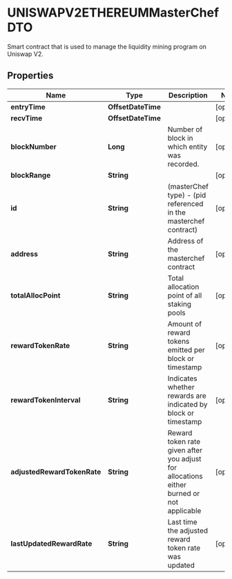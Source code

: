 

# UNISWAPV2ETHEREUMMasterChefDTO

Smart contract that is used to manage the liquidity mining program on Uniswap V2.

## Properties

| Name | Type | Description | Notes |
|------------ | ------------- | ------------- | -------------|
|**entryTime** | **OffsetDateTime** |  |  [optional] |
|**recvTime** | **OffsetDateTime** |  |  [optional] |
|**blockNumber** | **Long** | Number of block in which entity was recorded. |  [optional] |
|**blockRange** | **String** |  |  [optional] |
|**id** | **String** | (masterChef type) - (pid referenced in the masterchef contract) |  [optional] |
|**address** | **String** | Address of the masterchef contract |  [optional] |
|**totalAllocPoint** | **String** | Total allocation point of all staking pools |  [optional] |
|**rewardTokenRate** | **String** | Amount of reward tokens emitted per block or timestamp |  [optional] |
|**rewardTokenInterval** | **String** | Indicates whether rewards are indicated by block or timestamp |  [optional] |
|**adjustedRewardTokenRate** | **String** | Reward token rate given after you adjust for allocations either burned or not applicable |  [optional] |
|**lastUpdatedRewardRate** | **String** | Last time the adjusted reward token rate was updated |  [optional] |



